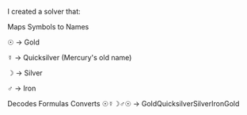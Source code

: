 I created a solver that:

Maps Symbols to Names

☉ → Gold

☿ → Quicksilver (Mercury's old name)

☽ → Silver

♂ → Iron

Decodes Formulas
Converts ☉☿☽♂☉ → GoldQuicksilverSilverIronGold
